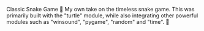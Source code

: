Classic Snake Game 🐍
My own take on the timeless snake game. This was primarily built with the "turtle" module, while also integrating other powerful modules such as "winsound", "pygame", "random" and "time". 🐍
